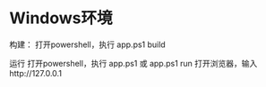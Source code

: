 # Windows环境
构建：
打开powershell，执行
  app.ps1 build
   
 
运行
打开powershell，执行
  app.ps1 或 app.ps1 run
打开浏览器，输入http://127.0.0.1
